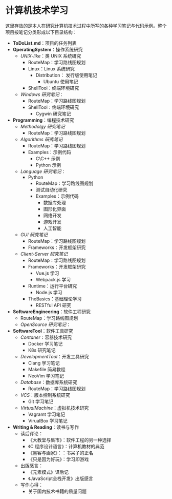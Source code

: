 # 计算机技术学习

这里存放的是本人在研究计算机技术过程中所写的各种学习笔记与代码示例。整个项目按笔记分类形成以下目录结构：

- **ToDoList.md**：项目的任务列表
- **OperatingSystem**：操作系统研究
  - *UNIX-like*：类 UNIX 系统研究
    - RouteMap：学习路线图规划
    - Linux：Linux 系统研究
      - Distribution： 发行版使用笔记
        - Ubuntu 使用笔记
    - ShellTool：终端环境研究
  - *Windows 研究笔记*：
    - RouteMap：学习路线图规划
    - ShellTool：终端环境研究
      - Cygwin 研究笔记
- **Programming**：编程技术研究
  - *Methodolgy 研究笔记*
    - RouteMap：学习路线图规划
  - *Algorithms 研究笔记*
    - RouteMap：学习路线图规划
    - Examples：示例代码
      - C\C++ 示例
      - Python 示例
  - *Language 研究笔记*：
    - Python
      - RouteMap：学习路线图规划
      - 测试自动化研究
      - Examples：示例代码
        - 数据库处理
        - 图形化界面
        - 网络开发
        - 游戏开发
        - 人工智能
  - *GUI 研究笔记*
    - RouteMap：学习路线图规划
    - Frameworks：开发框架研究
  - *Client-Server 研究笔记*
    - RouteMap：学习路线图规划
    - Frameworks：开发框架研究
      - Vue.js 学习
      - Webpack.js 学习
    - Runtime：运行平台研究
      - Node.js 学习
    - TheBasics：基础理论学习
      - RESTful API 研究
- **SoftwareEngineering**：软件工程研究
  - RouteMap：学习路线图规划
  - *OpenSource 研究笔记*：
- **SoftwareTool**：软件工具研究
  - *Contaner*：容器技术研究
    - Docker 学习笔记
    - K8s 研究笔记
  - *DevelopmentTool*：开发工具研究
    - Clang 学习笔记
    - Makefile 简易教程
    - NeoVim 学习笔记
  - *Database*：数据库系统研究
    - RouteMap：学习路线图规划
  - *VCS*：版本控制系统研究
    - Git 学习笔记
  - *VirtualMachine*：虚拟机技术研究
    - Vagramt 学习笔记
    - VirualBox 学习笔记
- **Writing & Reading**：读书与写作
  - 读后评论：
    - 《大教堂与集市》：软件工程的另一种选择
    - 《C 程序设计语言》：计算机教材的典范
    - 《黑客与画家》：：书呆子的正名
    - 《只是因为好玩》：学习即游戏
  - 出版感言：
    - 《元素模式》译后记
    - 《JavaScript全栈开发》出版感言
  - 写作心得：
    - 关于国内技术书籍的质量问题
